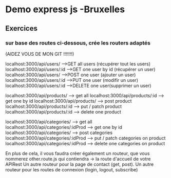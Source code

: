 # Demo express js -Bruxelles 
## Exercices
### sur base des routes ci-dessous, crée les routers adaptés
(AIDEZ VOUS DE MON GIT !!!!!!!)

localhost:3000/api/users/               -->GET all users (récupérer tout les users)
localhost:3000/api/users/:id            -->GET one user by id (récupérer un user)
localhost:3000/api/users/               -->POST one user (ajouter un user)
localhost:3000/api/users/:id            -->PUT one user (modifir un user)
localhost:3000/api/users/:id            -->DELETE one user(supprimer un user)


localhost:3000/api/products/            --> get all
localhost:3000/api/products/:id         --> get one by id
localhost:3000/api/products/            --> post product
localhost:3000/api/products/:id         --> put / patch product
localhost:3000/api/products/:id         --> delete one product


localhost:3000/api/categories/          --> get all
localhost:3000/api/categories/:idProd   --> get one by id
localhost:3000/api/categories/          --> post categories
localhost:3000/api/categories/:idProd   --> put / patch categories on product
localhost:3000/api/categories/:idProd   --> delete one categories on product

En plus de cela, il vous faudra créer également un routeur, que vous nommerez other.route.js
qui contiendra -> la route d'accueil de votre APIRest
Un autre routeur pour la page de contact (get, post).
Un autre routeur pour les routes de connexion (login, logout, subscribe)